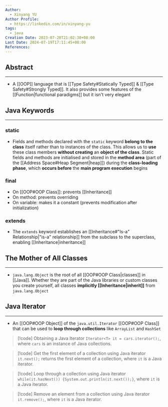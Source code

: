 ```yaml
---
Author:
  - Xinyang YU
Author Profile:
  - https://linkedin.com/in/xinyang-yu
tags:
  - java
Creation Date: 2023-07-20T21:02:30+08:00
Last Date: 2024-07-19T17:11:45+08:00
References: 
---
```

## Abstract
---
- A [[OOP]] language that is [[Type Safety#Statically Typed]] & [[Type Safety#Strongly Typed]]. It also provides some features of the [[Function|functional paradigms]] but it isn't very elegant

## Java Keywords
---
### static
- Fields and methods declared with the `static` keyword **belong to the class** itself rather than to instances of the class. This allows us to **use** these class members **without creating** an **object of the class**. Static fields and methods are initialised and stored in the **method area** (part of the [[Address Space#Heap Segment|heap]]) during the **class-loading phase**, which **occurs before** the **main program execution** begins

### final
- On [[OOP#OOP Class]]: prevents [[Inheritance]]
- On method: prevents overriding
- On variable: makes it a constant (prevents modification after initialization)

### extends
- The `extends` keyword establishes an [[Inheritance#"Is-a" Relationship|"is-a" relationship]] from the subclass to the superclass, enabling [[Inheritance|inheritance]]


## The Mother of All Classes
---
- `java.lang.Object` is the root of all [[OOP#OOP Class|classes]] in [[Java]]. Whether they are part of the Java libraries or custom classes you create yourself, all classes **implicitly [[Inheritance|inherit]]** from `java.lang.Object`

## Java Iterator
---
- An [[OOP#OOP Object]] of the `java.util.Iterator` [[OOP#OOP Class]] that can be used to **loop through collections** like `ArrayList` and `HashSet`

>[!code] Obtaining a Java Iterator
> `Iterator<T> it = cars.iterator();`, where `cars` is an instance of Java collections.

>[!code] Get the first element of a collection using Java iterator
>`it.next();` returns the first element of a collection, where `it` is a Java iterator.

>[!code] Loop through a collection using Java iterator
> `while(it.hasNext()) {System.out.println(it.next());}`, where `it` is a Java iterator.

>[!code] Remove an element from a collection using Java iterator
> `it.remove();`, where `it` is a Java iterator.